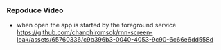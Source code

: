 
### Repoduce Video 
- when open the app is started by the foreground service
https://github.com/chanphiromsok/rnn-screen-leak/assets/65760336/c9b396b3-0040-4053-9c90-6c66e6dd558d

